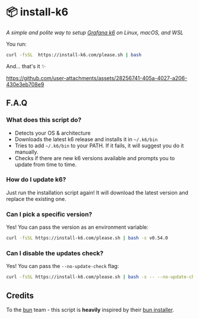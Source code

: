 # 📦 install-k6
*A simple and polite way to setup [Grafana k6](https://github.com/grafana/k6) on Linux, macOS, and WSL*

You run:  
```sh
curl -fsSL  https://install-k6.com/please.sh | bash
```

And... that's it ✨

https://github.com/user-attachments/assets/28256741-405a-4027-a206-430e3eb708e9

## F.A.Q

### What does this script do?
- Detects your OS & architecture
- Downloads the latest k6 release and installs it in `~/.k6/bin`
- Tries to add `~/.k6/bin` to your PATH. If it fails, it will suggest you do it manually.
- Checks if there are new k6 versions available and prompts you to update from time to time.

### How do I update k6?

Just run the installation script again! It will download the latest version and replace the existing one.

### Can I pick a specific version?

Yes! You can pass the version as an environment variable:
```sh
curl -fsSL https://install-k6.com/please.sh | bash -s v0.54.0
```

### Can I disable the updates check?

Yes! You can pass the `--no-update-check` flag:
```sh
curl -fsSL https://install-k6.com/please.sh | bash -s -- --no-update-check
```

## Credits 

To the [bun](https://bun.sh) team - this script is **heavily** inspired by their [bun installer](https://bun.sh/docs/installation).